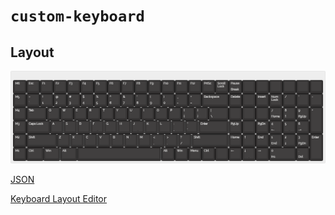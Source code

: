 # `custom-keyboard`

## Layout

![Layout png](./design/keyboard-layout.png)

[JSON](./design/keyboard-layout.json)

[Keyboard Layout Editor](http://www.keyboard-layout-editor.com/##@@_y:0.5&c=%23373535&t=%23ffffff%3B&=M6&=Esc&=F1&=F2&=F3&=F4&=F5&=F6&=F7&=F8&=F9&=F10&=F11&=F12&_w:2%3B&=Delete&=PrtSc&=Scroll%20Lock&=Pause%0ABreak&_a:7%3B&=&=&=&=%3B&@_a:4%3B&=M5&=~%0A%60&=!%0A1&=%2F@%0A2&=%23%0A3&=$%0A4&=%25%0A5&=%5E%0A6&=%2F&%0A7&=*%0A8&=(%0A9&=)%0A0&=%2F_%0A-&=+%0A%2F=&_w:2%3B&=Backspace&=Insert&_a:7%3B&=&=&_a:4%3B&=Num%20Lock&=%2F%2F&=*&=-%3B&@=M4&_w:1.5%3B&=Tab&=Q&=W&=E&=R&=T&=Y&=U&=I&=O&=P&=%7B%0A%5B&=%7D%0A%5D&_w:1.5%3B&=%7C%0A%5C&_a:7%3B&=&=&=&_a:4%3B&=7%0AHome&=8%0A%E2%86%91&=9%0APgUp&_h:2%3B&=+%3B&@=M3&_w:1.75%3B&=Caps%20Lock&=A&=S&=D&_sm=cherry&n:true%3B&=F&=G&=H&_n:true%3B&=J&=K&=L&=%2F:%0A%2F%3B&=%22%0A'&_w:2.25%3B&=Enter&=PgUp&_a:7%3B&=&_a:4%3B&=PgDn&=4%0A%E2%86%90&_n:true%3B&=5&=6%0A%E2%86%92%3B&@=M2&_w:2.25%3B&=Shift&=Z&=X&=C&=V&=B&=N&=M&=%3C%0A,&=%3E%0A.&=%3F%0A%2F%2F&_w:2.75%3B&=Shift&=Home&=%E2%86%91&=End&=1%0AEnd&=2%0A%E2%86%93&=3%0APgDn&_h:2%3B&=Enter%3B&@=M1&_w:1.25%3B&=Ctrl&_w:1.25%3B&=Win&_w:1.25%3B&=Alt&_a:7&w:6.25%3B&=&_a:4%3B&=Alt&=Win&=Menu&=Ctrl&_a:7%3B&=&_a:4%3B&=%E2%86%90&_n:true%3B&=%E2%86%93&=%E2%86%92&_w:2%3B&=0%0AIns&=.%0ADel)


